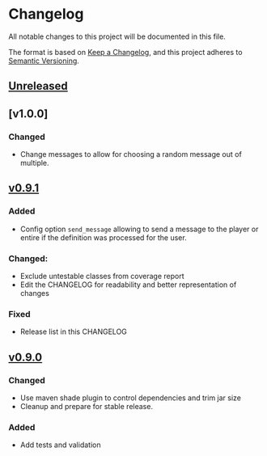 # Changelog
All notable changes to this project will be documented in this file.

The format is based on [Keep a Changelog](https://keepachangelog.com/en/1.0.0/),
and this project adheres to [Semantic Versioning](https://semver.org/spec/v2.0.0.html).

## [Unreleased]

## [v1.0.0]
### Changed
- Change messages to allow for choosing a random message out of multiple.


## [v0.9.1]
### Added
- Config option `send_message` allowing to send a message to the player or entire if the definition was processed for the user.

### Changed:
- Exclude untestable classes from coverage report
- Edit the CHANGELOG for readability and better representation of changes

### Fixed
- Release list in this CHANGELOG

## [v0.9.0]
### Changed
- Use maven shade plugin to control dependencies and trim jar size
- Cleanup and prepare for stable release.

### Added
- Add tests and validation


[Unreleased]: https://github.com/mooeypoo/PlayingWithTime/compare/v0.9.1...HEAD
[v0.9.1]: https://github.com/mooeypoo/PlayingWithTime/compare/v0.9.0...v0.9.1
[v0.9.0]: https://github.com/mooeypoo/PlayingWithTime/compare/v0.0.1...v0.9.0
